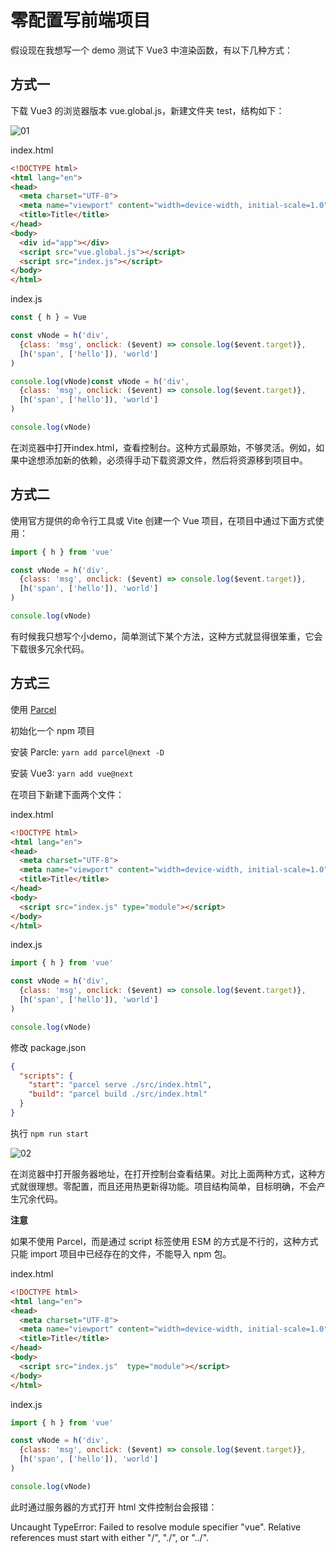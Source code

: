 # 零配置写前端项目

假设现在我想写一个 demo 测试下 Vue3 中渲染函数，有以下几种方式：

## 方式一

下载 Vue3 的浏览器版本 vue.global.js，新建文件夹 test，结构如下：

![01](http://image.newarea.site/20230715/01.png)

index.html

```html
<!DOCTYPE html>
<html lang="en">
<head>
  <meta charset="UTF-8">
  <meta name="viewport" content="width=device-width, initial-scale=1.0">
  <title>Title</title>
</head>
<body>
  <div id="app"></div>
  <script src="vue.global.js"></script>
  <script src="index.js"></script>
</body>
</html>
```

index.js

```js
const { h } = Vue

const vNode = h('div',
  {class: 'msg', onclick: ($event) => console.log($event.target)},
  [h('span', ['hello']), 'world']
)

console.log(vNode)const vNode = h('div',
  {class: 'msg', onclick: ($event) => console.log($event.target)},
  [h('span', ['hello']), 'world']
)

console.log(vNode)
```

在浏览器中打开index.html，查看控制台。这种方式最原始，不够灵活。例如，如果中途想添加新的依赖，必须得手动下载资源文件，然后将资源移到项目中。

## 方式二

使用官方提供的命令行工具或 Vite 创建一个 Vue 项目，在项目中通过下面方式使用：

```js
import { h } from 'vue'

const vNode = h('div',
  {class: 'msg', onclick: ($event) => console.log($event.target)},
  [h('span', ['hello']), 'world']
)

console.log(vNode)
```

有时候我只想写个小demo，简单测试下某个方法，这种方式就显得很笨重，它会下载很多冗余代码。

## 方式三 

使用 [Parcel](https://v2.parceljs.org/getting-started/webapp/)

初始化一个 npm 项目

安装 Parcle: `yarn add parcel@next -D`

安装 Vue3: `yarn add vue@next`

在项目下新建下面两个文件：

index.html

```html
<!DOCTYPE html>
<html lang="en">
<head>
  <meta charset="UTF-8">
  <meta name="viewport" content="width=device-width, initial-scale=1.0">
  <title>Title</title>
</head>
<body>
  <script src="index.js" type="module"></script>
</body>
</html>
```

index.js

```js
import { h } from 'vue'

const vNode = h('div',
  {class: 'msg', onclick: ($event) => console.log($event.target)},
  [h('span', ['hello']), 'world']
)

console.log(vNode)
```

修改 package.json

```json
{
  "scripts": {
    "start": "parcel serve ./src/index.html",
    "build": "parcel build ./src/index.html"
  }
}
```

执行 `npm run start`

![02](http://image.newarea.site/20230715/02.png)

在浏览器中打开服务器地址，在打开控制台查看结果。对比上面两种方式，这种方式就很理想。零配置，而且还用热更新得功能。项目结构简单，目标明确，不会产生冗余代码。

**注意**

如果不使用 Parcel，而是通过 script 标签使用 ESM 的方式是不行的，这种方式只能 import 项目中已经存在的文件，不能导入 npm 包。

index.html

```html
<!DOCTYPE html>
<html lang="en">
<head>
  <meta charset="UTF-8">
  <meta name="viewport" content="width=device-width, initial-scale=1.0">
  <title>Title</title>
</head>
<body>
  <script src="index.js"  type="module"></script>
</body>
</html>
```

index.js

```js
import { h } from 'vue'

const vNode = h('div',
  {class: 'msg', onclick: ($event) => console.log($event.target)},
  [h('span', ['hello']), 'world']
)

console.log(vNode)
```

此时通过服务器的方式打开 html 文件控制台会报错：

Uncaught TypeError: Failed to resolve module specifier "vue". Relative references must start with either "/", "./", or "../".
